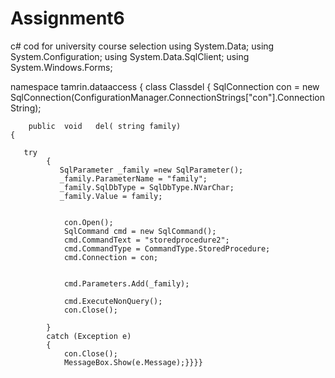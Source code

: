 # Assignment6
c# cod for university course selection
using System.Data;
using System.Configuration;
using System.Data.SqlClient;
using System.Windows.Forms;


namespace tamrin.dataaccess
{
    class Classdel
    {
        SqlConnection con = new SqlConnection(ConfigurationManager.ConnectionStrings["con"].ConnectionString);
         
        public  void   del( string family)
    {
    
       try
            {
               SqlParameter _family =new SqlParameter();
               _family.ParameterName = "family";
               _family.SqlDbType = SqlDbType.NVarChar;
               _family.Value = family;

    
                con.Open();
                SqlCommand cmd = new SqlCommand();
                cmd.CommandText = "storedprocedure2";
                cmd.CommandType = CommandType.StoredProcedure;
                cmd.Connection = con;

                
                cmd.Parameters.Add(_family);
                
                cmd.ExecuteNonQuery();
                con.Close();

            }
            catch (Exception e)
            { 
                con.Close();
                MessageBox.Show(e.Message);}}}}
